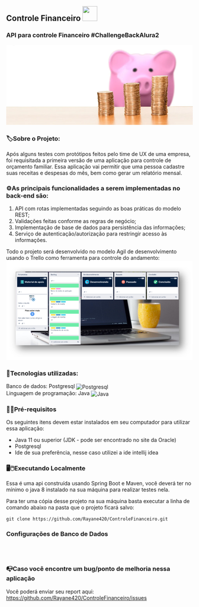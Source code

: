 ## Controle Financeiro <img src="https://user-images.githubusercontent.com/79534537/155774924-221e28ac-9b60-4de2-bc62-592db1602e3f.png" data-canonical-src="https://user-images.githubusercontent.com/79534537/155774924-221e28ac-9b60-4de2-bc62-592db1602e3f.png" width="40" height="40"/>
### API para controle Financeiro #ChallengeBackAlura2 

![imagem de um confre de porquinho e algumas moedas a sua frente](https://github.com/Rayane420/ControleFinanceiro/blob/master/orcamento.png)

### 🏷️Sobre o Projeto:

Após alguns testes com protótipos feitos pelo time de UX de uma empresa, foi requisitada a primeira versão de uma aplicação para controle de orçamento familiar. Essa aplicação vai permitir que uma pessoa cadastre suas receitas e despesas do mês, bem como gerar um relatório mensal.

### ⚙️As principais funcionalidades a serem implementadas no back-end são:

1. API com rotas implementadas seguindo as boas práticas do modelo REST;
2. Validações feitas conforme as regras de negócio;
3. Implementação de base de dados para persistência das informações;
4. Serviço de autenticação/autorização para restringir acesso às informações.



Todo o projeto será desenvolvido no modelo Agil de desenvolvimento usando o Trello como ferramenta para controle do andamento:
![print do trello com o controle do projeto](https://github.com/Rayane420/ControleFinanceiro/blob/main/trello.png)

### 🚀Tecnologias utilizadas:

Banco de dados:  Postgresql <img align="center" alt="Postgresql" height="30" width="40" src="https://cdn.jsdelivr.net/gh/devicons/devicon/icons/postgresql/postgresql-original.svg"> <br>
Linguagem de programação: Java <img align="center" alt="Java" height="30" width="40" src="https://cdn.jsdelivr.net/gh/devicons/devicon/icons/java/java-original-wordmark.svg">


### 🚨🔧Pré-requisitos 
Os seguintes itens devem estar instalados em seu computador para utilizar essa aplicação:
- Java 11 ou superior (JDK - pode ser encontrado no site da Oracle)
- Postgresql
- Ide de sua preferência, nesse caso utilizei a ide intellij idea

### 🖥️🖱️Executando Localmente
Essa é uma api construída usando Spring Boot e Maven, você deverá ter no mínimo o java 8 instalado na sua máquina para realizar testes nela.

Para ter uma cópia desse projeto na sua máquina basta executar a linha de comando abaixo na pasta que o projeto ficará salvo:

```
git clone https://github.com/Rayane420/ControleFinanceiro.git
```

### Configurações de Banco de Dados
<br>
<br>

### 📭Caso você encontre um bug/ponto de melhoria nessa aplicação

Você poderá enviar seu report aqui: https://github.com/Rayane420/ControleFinanceiro/issues

